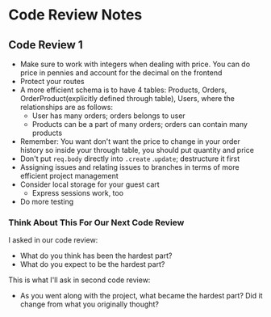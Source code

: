 # Code Review Notes

## Code Review 1

- Make sure to work with integers when dealing with price. You can do price in pennies and account for the decimal on the frontend
- Protect your routes
- A more efficient schema is to have 4 tables: Products, Orders, OrderProduct(explicitly defined through table), Users, where the relationships are as follows:
    - User has many orders; orders belongs to user
    - Products can be a part of many orders; orders can contain many products
- Remember: You want don't want the price to change in your order history so inside your through table, you should put quantity and price
- Don't put `req.body` directly into `.create` .`update`; destructure it first
- Assigning issues and relating issues to branches in terms of more efficient project management
- Consider local storage for your guest cart
    - Express sessions work, too
- Do more testing

### Think About This For Our Next Code Review

I asked in our code review:

- What do you think has been the hardest part?
- What do you expect to be the hardest part?

This is what I'll ask in second code review:

- As you went along with the project, what became the hardest part? Did it change from what you originally thought?
